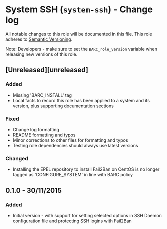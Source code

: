 # System SSH (`system-ssh`) - Change log

All notable changes to this role will be documented in this file.
This role adheres to [Semantic Versioning](http://semver.org/spec/v2.0.0.html).

Note: Developers - make sure to set the `BARC_role_version` variable when releasing new versions of this role.

## [Unreleased][unreleased]

### Added

* Missing 'BARC_INSTALL' tag
* Local facts to record this role has been applied to a system and its version, plus supporting documentation sections

### Fixed

* Change log formatting
* README formatting and typos
* Minor corrections to other files for formatting and typos
* Testing role dependencies should always use latest versions

### Changed

* Installing the EPEL repository to install Fail2Ban on CentOS is no longer tagged as 'CONFIGURE_SYSTEM' in line with
BARC policy

## 0.1.0 - 30/11/2015

### Added

* Initial version - with support for setting selected options in SSH Daemon configuration file and protecting SSH 
logins with Fail2Ban

